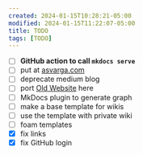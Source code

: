 ```yaml
---
created: 2024-01-15T10:28:21-05:00
modified: 2024-01-15T11:22:07-05:00
title: TODO
tags: [TODO]
---
```


- [ ] **GitHub action to call `mkdocs serve`**
- [ ] put at [asvarga.com](https://www.asvarga.com)
- [ ] deprecate medium blog
- [ ] port [Old Website](https://thealexvarga.bitbucket.io/) here
- [ ] MkDocs plugin to generate graph
- [ ] make a base template for wikis
- [ ] use the template with private wiki
- [ ] foam templates
- [x] fix links
- [x] fix GitHub login
